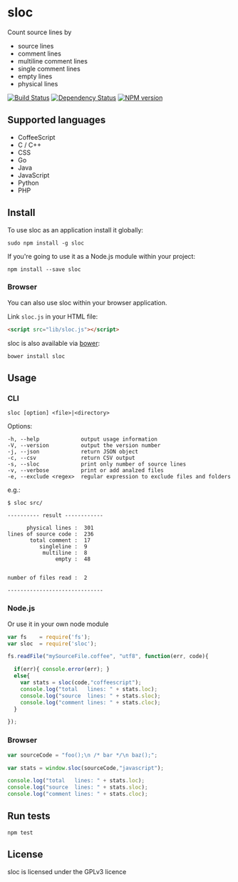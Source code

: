 # sloc

Count source lines by

- source lines
- comment lines
- multiline comment lines
- single comment lines
- empty lines
- physical lines

[![Build Status](https://secure.travis-ci.org/flosse/sloc.png)](http://travis-ci.org/flosse/sloc)
[![Dependency Status](https://gemnasium.com/flosse/sloc.png)](https://gemnasium.com/flosse/sloc)
[![NPM version](https://badge.fury.io/js/sloc.png)](http://badge.fury.io/js/sloc)

## Supported languages

- CoffeeScript
- C / C++
- CSS
- Go
- Java
- JavaScript
- Python
- PHP

## Install

To use sloc as an application install it globally:

```
sudo npm install -g sloc
```

If you're going to use it as a Node.js module within your project:

```
npm install --save sloc
```

### Browser

You can also use sloc within your browser application.

Link `sloc.js` in your HTML file:

```html
<script src="lib/sloc.js"></script>
```

sloc is also available via [bower](http://twitter.github.com/bower/):

```
bower install sloc
```

## Usage

### CLI

```
sloc [option] <file>|<directory>
```

Options:

```
-h, --help             output usage information
-V, --version          output the version number
-j, --json             return JSON object
-c, --csv              return CSV output
-s, --sloc             print only number of source lines
-v, --verbose          print or add analzed files
-e, --exclude <regex>  regular expression to exclude files and folders
```

e.g.:

```
$ sloc src/

---------- result ------------

      physical lines :  301
lines of source code :  236
       total comment :  17
          singleline :  9
           multiline :  8
               empty :  48


number of files read :  2

------------------------------
```

### Node.js

Or use it in your own node module

```javascript
var fs    = require('fs');
var sloc  = require('sloc');

fs.readFile("mySourceFile.coffee", "utf8", function(err, code){

  if(err){ console.error(err); }
  else{
    var stats = sloc(code,"coffeescript");
    console.log("total   lines: " + stats.loc);
    console.log("source  lines: " + stats.sloc);
    console.log("comment lines: " + stats.cloc);
  }

});
```

### Browser

```javascript
var sourceCode = "foo();\n /* bar */\n baz();";

var stats = window.sloc(sourceCode,"javascript");

console.log("total   lines: " + stats.loc);
console.log("source  lines: " + stats.sloc);
console.log("comment lines: " + stats.cloc);
```

## Run tests

    npm test

## License

sloc is licensed under the GPLv3 licence
